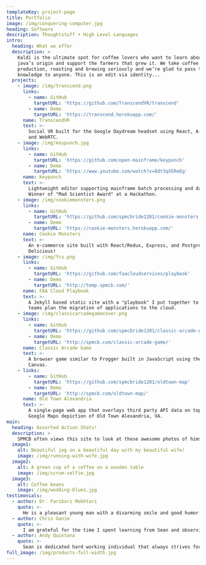 ```yaml
---
templateKey: project-page
title: Portfolio
image: /img/conquering-computer.jpg
heading: Software
description: Thoughtstuff + High Level Languages
intro:
  heading: What we offer
  description: >
    Kaldi is the ultimate spot for coffee lovers who want to learn about their
    java’s origin and support the farmers that grew it. We take coffee
    production, roasting and brewing seriously and we’re glad to pass that
    knowledge to anyone. This is an edit via identity...
  projects:
    - image: /img/transcend.png
      links:
        - name: GitHub
          targetURL: 'https://github.com/TranscendVR/transcend'
        - name: Demo
          targetURL: 'https://transcend.herokuapp.com/'
      name: TranscendVR
      text: >-
        Social VR built for the Google Daydream headset using React, A-Frame,
        and WebRTC.
    - image: /img/keypunch.jpg
      links:
        - name: GitHub
          targetURL: 'https://github.com/open-mainframe/keypunch'
        - name: Demo
          targetURL: 'https://www.youtube.com/watch?v=8dt3qX5ReEg'
      name: Keypunch
      text: >-
        Lightweight editor supporting mainframe batch processing and datasets.
        Winner of "Mad Scientist Award" at a Hackathon.
    - image: /img/cookiemonsters.png
      links:
        - name: GitHub
          targetURL: 'https://github.com/spmcbride1201/cookie-monsters'
        - name: Demo
          targetURL: 'https://cookie-monsters.herokuapp.com/'
      name: Cookie Monsters
      text: >-
        An e-commerce site built with React/Redux, Express, and Postgres.
        Delicious!
    - image: /img/fcs.png
      links:
        - name: GitHub
          targetURL: 'https://github.com/faacloudservices/playbook'
        - name: Demo
          targetURL: 'http://temp.spmcb.com/'
      name: FAA Cloud Playbook
      text: >-
        A Jekyll based static site with a "playbook" I put together to help FAA
        teams plan the migration of applications to the cloud.
    - image: /img/classicarcadegamecover.png
      links:
        - name: GitHub
          targetURL: 'https://github.com/spmcbride1201/classic-arcade-game'
        - name: Demo
          targetURL: 'http://spmcb.com/classic-arcade-game/'
      name: Classic Arcade Game
      text: >-
        A browser game similar to Frogger built in JavaScript using the HTML5
        Canvas.
    - links:
        - name: GitHub
          targetURL: 'https://github.com/spmcbride1201/oldtown-map'
        - name: Demo
          targetURL: 'http://spmcb.com/oldtown-map/'
      name: Old Town Alexandria
      text: >-
        A single-page web app that overlays third party API data on top of a
        Google Maps depiction of Old Town Alexandria, VA.
main:
  heading: Assorted Action Shots!
  description: >
    SPMCB often views this site to look at these awesome photos of himself!
  image1:
    alt: Beautiful jog on a beautiful day with my beautiful wife!
    image: /img/running-with-wife.jpg
  image2:
    alt: A green cup of a coffee on a wooden table
    image: /img/scrum-selfie.jpg
  image3:
    alt: Coffee beans
    image: /img/wedding-blues.jpg
testimonials:
  - author: Dr. Fariborz Mokhtari
    quote: >-
      He is a pleasant young man with a disarming smile and good humor. He makes an excellent colleague. He has my highest recommendation.
  - author: Chris Ganim
    quote: >-
      I am grateful for the time I spent learning from Sean and observing his incredible work ethic!
  - author: Andy Quintana
    quote: >-
      Sean is dedicated hard working individual that always strives for the best. He quickly embraces challenges and builds expertise utilizing his ability to learn very complex information in a short period of time. 
full_image: /img/products-full-width.jpg
---
```

